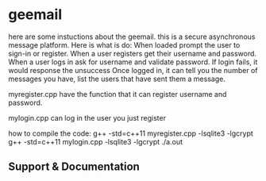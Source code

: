 # geemail
here are some instuctions about the geemail.
this is a secure asynchronous message platform. 
Here is what is do: When loaded prompt the user to sign-in or register.
When a user registers get their username and password.
When a user logs in ask for username and validate password. 
If login fails, it would response the unsuccess 
Once logged in, it can tell you the number of messages you have, 
list the users that have sent them a message. 

myregister.cpp have the function that it can register username and password.

mylogin.cpp can log in the user you just register



how to compile the code:
 g++ -std=c++11 myregister.cpp -lsqlite3 -lgcrypt
 g++ -std=c++11 mylogin.cpp -lsqlite3 -lgcrypt
 ./a.out

## Support & Documentation
